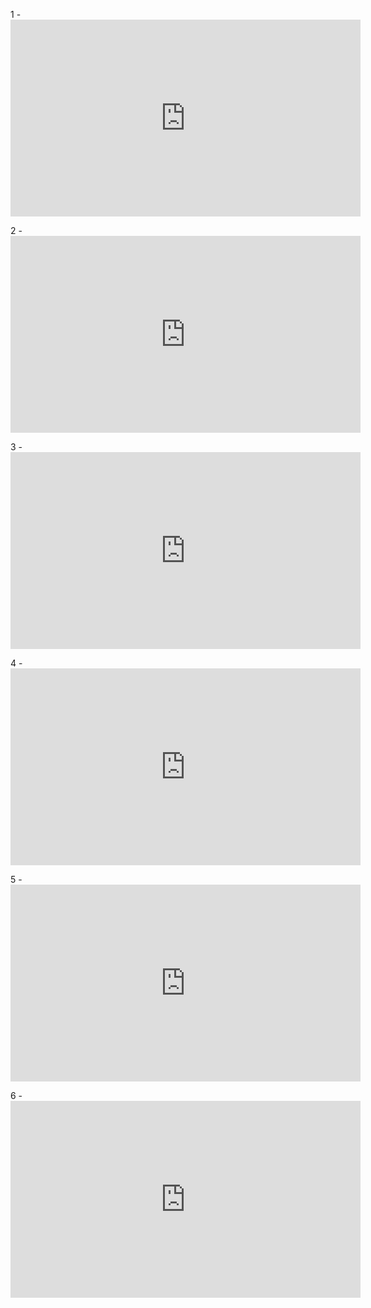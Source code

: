 1 - <iframe width="560" height="315" src="https://www.youtube.com/embed/6kYRUsXtS4s?si=Nbu14HofBlGBZ5Iz" title="YouTube video player" frameborder="0" allow="accelerometer; autoplay; clipboard-write; encrypted-media; gyroscope; picture-in-picture; web-share" referrerpolicy="strict-origin-when-cross-origin" allowfullscreen></iframe>


2 - <iframe width="560" height="315" src="https://www.youtube.com/embed/WUB2pSkwN2M?si=Xa6FQTKDynKODpjI" title="YouTube video player" frameborder="0" allow="accelerometer; autoplay; clipboard-write; encrypted-media; gyroscope; picture-in-picture; web-share" referrerpolicy="strict-origin-when-cross-origin" allowfullscreen></iframe>



3 - <iframe width="560" height="315" src="https://www.youtube.com/embed/g2isKlnolUA?si=Edzcq__7mP5nX9Fc" title="YouTube video player" frameborder="0" allow="accelerometer; autoplay; clipboard-write; encrypted-media; gyroscope; picture-in-picture; web-share" referrerpolicy="strict-origin-when-cross-origin" allowfullscreen></iframe>



4 - <iframe width="560" height="315" src="https://www.youtube.com/embed/uUdBBQAvYnU?si=5LiSAOmQWPJK07eO" title="YouTube video player" frameborder="0" allow="accelerometer; autoplay; clipboard-write; encrypted-media; gyroscope; picture-in-picture; web-share" referrerpolicy="strict-origin-when-cross-origin" allowfullscreen></iframe>



5 - <iframe width="560" height="315" src="https://www.youtube.com/embed/N-rsrP3tQH0?si=y2Kf5xnsa7HXSzVG" title="YouTube video player" frameborder="0" allow="accelerometer; autoplay; clipboard-write; encrypted-media; gyroscope; picture-in-picture; web-share" referrerpolicy="strict-origin-when-cross-origin" allowfullscreen></iframe>

6 - <iframe width="560" height="315" src="https://www.youtube.com/embed/3NWux1Ac9k4?si=2-aZtqEgexo8D9bB" title="YouTube video player" frameborder="0" allow="accelerometer; autoplay; clipboard-write; encrypted-media; gyroscope; picture-in-picture; web-share" referrerpolicy="strict-origin-when-cross-origin" allowfullscreen></iframe>